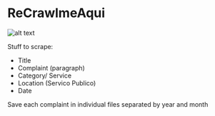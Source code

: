 # ReCrawlmeAqui


![alt text](https://vignette.wikia.nocookie.net/rezero/images/c/c0/Emilia_Anime_2.png/revision/latest?cb=20160408203829)

Stuff to scrape:  
  - Title  
  - Complaint (paragraph)  
  - Category/ Service  
  - Location (Servico Publico)  
  - Date
  
  
  Save each complaint in individual files separated by year and month
